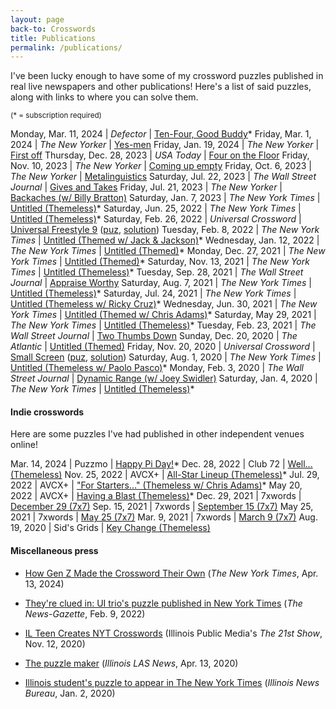 ```yaml
---
layout: page
back-to: Crosswords
title: Publications
permalink: /publications/
---
```


I've been lucky enough to have some of my crossword puzzles published in real live newspapers and other publications! Here's a list of said puzzles, along with links to where you can solve them.

<small>(\* = subscription required)</small>

Monday, Mar. 11, 2024 | _Defector_ | [Ten-Four, Good Buddy](https://defector.com/the-crossword-march-11-ten-four-good-buddy)\*
Friday, Mar. 1, 2024 | _The New Yorker_ | [Yes-men](https://www.newyorker.com/puzzles-and-games-dept/crossword/2024/03/01)
Friday, Jan. 19, 2024 | _The New Yorker_ | [First off](https://www.newyorker.com/puzzles-and-games-dept/crossword/2024/01/19)
Thursday, Dec. 28, 2023 | _USA Today_ | [Four on the Floor](https://puzzles.usatoday.com/game/d5b851bc-b136-4c69-904f-8eba993102dc)
Friday, Nov. 10, 2023 | _The New Yorker_ | [Coming up empty](https://www.newyorker.com/puzzles-and-games-dept/crossword/2023/11/10)
Friday, Oct. 6, 2023 | _The New Yorker_ | [Metalinguistics](https://www.newyorker.com/puzzles-and-games-dept/crossword/2023/10/06)
Saturday, Jul. 22, 2023 | _The Wall Street Journal_ | [Gives and Takes](https://www.wsj.com/articles/gives-and-takes-saturday-crossword-july-22-541b32d9)
Friday, Jul. 21, 2023 | _The New Yorker_ | [Backaches (w/ Billy Bratton)](https://www.newyorker.com/puzzles-and-games-dept/crossword/2023/07/21)
Saturday, Jan. 7, 2023 | _The New York Times_ | [Untitled (Themeless)](https://www.nytimes.com/crosswords/game/daily/2023/01/07)\*
Saturday, Jun. 25, 2022 | _The New York Times_ | [Untitled (Themeless)](https://www.nytimes.com/crosswords/game/daily/2022/06/25)\*
Saturday, Feb. 26, 2022 | _Universal Crossword_ | [Universal Freestyle 9](/assets/pdf/freestyle9.pdf) ([puz](/assets/puz/freestyle9.puz), [solution](/assets/pdf/freestyle9solution.pdf))
Tuesday, Feb. 8, 2022 | _The New York Times_ | [Untitled (Themed w/ Jack & Jackson)](https://www.nytimes.com/crosswords/game/daily/2022/02/08)\*
Wednesday, Jan. 12, 2022 | _The New York Times_ | [Untitled (Themed)](https://www.nytimes.com/crosswords/game/daily/2022/01/12)\*
Monday, Dec. 27, 2021 | _The New York Times_ | [Untitled (Themed)](https://www.nytimes.com/crosswords/game/daily/2021/12/27)\*
Saturday, Nov. 13, 2021 | _The New York Times_ | [Untitled (Themeless)](https://www.nytimes.com/crosswords/game/daily/2021/11/13)\*
Tuesday, Sep. 28, 2021 | _The Wall Street Journal_ | [Appraise Worthy](https://www.wsj.com/articles/appraise-worthy-tuesday-crossword-september-28-11632706727)
Saturday, Aug. 7, 2021 | _The New York Times_ | [Untitled (Themeless)](https://www.nytimes.com/crosswords/game/daily/2021/08/07)\*
Saturday, Jul. 24, 2021 | _The New York Times_ | [Untitled (Themeless w/ Ricky Cruz)](https://www.nytimes.com/crosswords/game/daily/2021/07/24)\*
Wednesday, Jun. 30, 2021 | _The New York Times_ | [Untitled (Themed w/ Chris Adams)](https://www.nytimes.com/crosswords/game/daily/2021/06/30)\*
Saturday, May 29, 2021 | _The New York Times_ | [Untitled (Themeless)](https://www.nytimes.com/crosswords/game/daily/2021/05/29)\*
Tuesday, Feb. 23, 2021 | _The Wall Street Journal_ | [Two Thumbs Down](https://www.wsj.com/articles/two-thumbs-down-tuesday-crossword-february-23-11614006930)
Sunday, Dec. 20, 2020 | _The Atlantic_ | [Untitled (Themed)](https://www.theatlantic.com/free-daily-crossword-puzzle/?id=atlantic_20201220&set=atlantic&puzzleType=crossword)
Friday, Nov. 20, 2020 | _Universal Crossword_ | [Small Screen](/assets/pdf/smallscreen.pdf) ([puz](/assets/puz/smallscreen.puz), [solution](/assets/pdf/smallscreensolution.pdf))
Saturday, Aug. 1, 2020 | _The New York Times_ | [Untitled (Themeless w/ Paolo Pasco)](https://www.nytimes.com/crosswords/game/daily/2020/08/01)\*
Monday, Feb. 3, 2020 | _The Wall Street Journal_ | [Dynamic Range (w/ Joey Swidler)](https://blogs.wsj.com/puzzle/2020/02/03/dynamic-range-monday-crossword-february-3/)
Saturday, Jan. 4, 2020 | _The New York Times_ | [Untitled (Themeless)](https://www.nytimes.com/crosswords/game/daily/2020/01/04)\*

#### Indie crosswords

Here are some puzzles I've had published in other independent venues online!

Mar. 14, 2024 | Puzzmo | [Happy Pi Day!](https://www.puzzmo.com/play/crossword/0x6ap82scc)\*
Dec. 28, 2022 | Club 72 | [Well... (Themeless)](https://club72.wordpress.com/2022/12/28/guest-freestyle-4-adam-aaronson/)
Nov. 25, 2022 | AVCX+ | [All-Star Lineup (Themeless)](https://avxwords.com/puzzles/1219/)\*
Jul. 29, 2022 | AVCX+ | ["For Starters..." (Themeless w/ Chris Adams)](https://avxwords.com/puzzles/1138/)\*
May 20, 2022 | AVCX+ | [Having a Blast (Themeless)](https://avxwords.com/puzzles/1086/)\*
Dec. 29, 2021 | 7xwords | [December 29 (7x7)](https://www.7xwords.com/daily/12/12-29.html)
Sep. 15, 2021 | 7xwords | [September 15 (7x7)](https://www.7xwords.com/daily/09/09-15.html)
May 25, 2021 | 7xwords | [May 25 (7x7)](https://www.7xwords.com/daily/05/05-25.html)
Mar. 9, 2021 | 7xwords | [March 9 (7x7)](https://www.7xwords.com/daily/03/03-09.html)
Aug. 19, 2020 | Sid's Grids | [Key Change (Themeless)](https://www.sidsgrids.com/post/puzzle-43-key-change-themeless-by-adam-aaronson)

#### Miscellaneous press

-   [How Gen Z Made the Crossword Their Own](https://www.nytimes.com/2024/04/13/style/gen-z-crosswords.html?unlocked_article_code=1.kE0.wEmA.LkqRVprqqULb&smid=url-share) (_The New York Times_, Apr. 13, 2024)

-   [They're clued in: UI trio's puzzle published in New York Times](https://www.news-gazette.com/news/local/university-illinois/theyre-clued-in-ui-trios-puzzle-published-in-new-york-times/article_401e370b-d7c1-5fd3-b3ea-201615a2a4a9.html) (_The News-Gazette_, Feb. 9, 2022)

-   [IL Teen Creates NYT Crosswords](https://will.illinois.edu/21stshow/story/il-teen-creates-nyt-crosswords) (Illinois Public Media's _The 21st Show_, Nov. 12, 2020)

-   [The puzzle maker](https://las.illinois.edu/news/2020-04-13/puzzle-maker) (_Illinois LAS News_, Apr. 13, 2020)

-   [Illinois student's puzzle to appear in The New York Times](https://news.illinois.edu/view/6367/805278) (_Illinois News Bureau_, Jan. 2, 2020)
